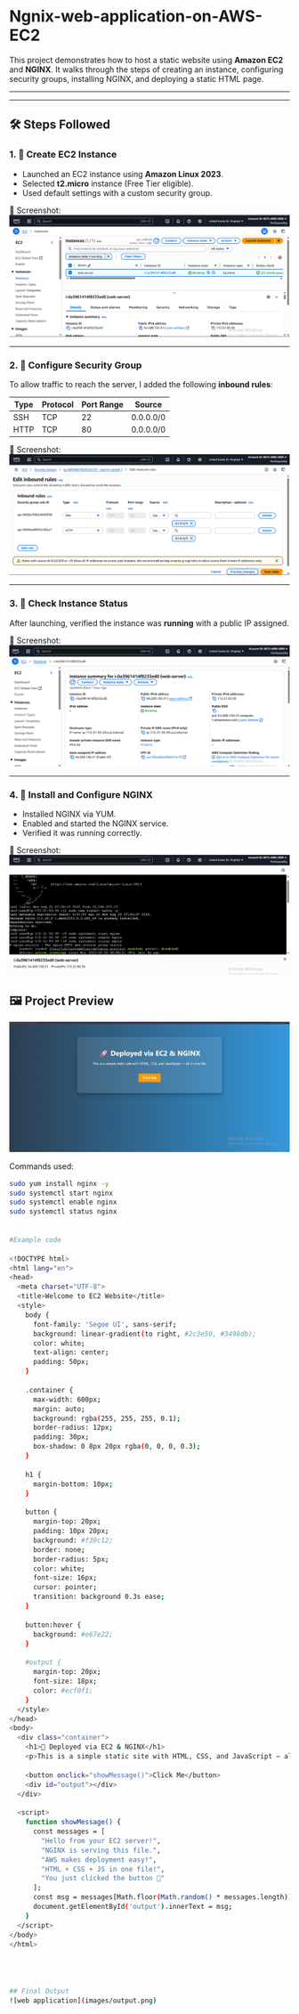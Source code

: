# Ngnix-web-application-on-AWS-EC2



This project demonstrates how to host a static website using **Amazon EC2** and **NGINX**. It walks through the steps of creating an instance, configuring security groups, installing NGINX, and deploying a static HTML page.

---

---

## 🛠️ Steps Followed

### 1. 🔧 Create EC2 Instance

- Launched an EC2 instance using **Amazon Linux 2023**.
- Selected **t2.micro** instance (Free Tier eligible).
- Used default settings with a custom security group.

📸 Screenshot:
![Create Instance](images/create_instance.png)

---

### 2. 📡 Configure Security Group

To allow traffic to reach the server, I added the following **inbound rules**:

| Type | Protocol | Port Range | Source     |
|------|----------|------------|------------|
| SSH  | TCP      | 22         | 0.0.0.0/0  |
| HTTP | TCP      | 80         | 0.0.0.0/0  |

📸 Screenshot:
![Inbound Rules](images/inbound.png)

---

### 3. 🔗 Check Instance Status

After launching, verified the instance was **running** with a public IP assigned.

📸 Screenshot:
![Check Instance](images/check_instance.png)

---

### 4. 🧰 Install and Configure NGINX

- Installed NGINX via YUM.
- Enabled and started the NGINX service.
- Verified it was running correctly.

📸 Screenshot:
![NGINX Commands](images/nginx_code.png)  

## 🖼️ Project Preview

![Deployed Web Page](images/output.png)


Commands used:
```bash
sudo yum install nginx -y
sudo systemctl start nginx
sudo systemctl enable nginx
sudo systemctl status nginx


#Example code

<!DOCTYPE html>
<html lang="en">
<head>
  <meta charset="UTF-8">
  <title>Welcome to EC2 Website</title>
  <style>
    body {
      font-family: 'Segoe UI', sans-serif;
      background: linear-gradient(to right, #2c3e50, #3498db);
      color: white;
      text-align: center;
      padding: 50px;
    }

    .container {
      max-width: 600px;
      margin: auto;
      background: rgba(255, 255, 255, 0.1);
      border-radius: 12px;
      padding: 30px;
      box-shadow: 0 8px 20px rgba(0, 0, 0, 0.3);
    }

    h1 {
      margin-bottom: 10px;
    }

    button {
      margin-top: 20px;
      padding: 10px 20px;
      background: #f39c12;
      border: none;
      border-radius: 5px;
      color: white;
      font-size: 16px;
      cursor: pointer;
      transition: background 0.3s ease;
    }

    button:hover {
      background: #e67e22;
    }

    #output {
      margin-top: 20px;
      font-size: 18px;
      color: #ecf0f1;
    }
  </style>
</head>
<body>
  <div class="container">
    <h1>🚀 Deployed via EC2 & NGINX</h1>
    <p>This is a simple static site with HTML, CSS, and JavaScript — all in one file.</p>
    
    <button onclick="showMessage()">Click Me</button>
    <div id="output"></div>
  </div>

  <script>
    function showMessage() {
      const messages = [
        "Hello from your EC2 server!",
        "NGINX is serving this file.",
        "AWS makes deployment easy!",
        "HTML + CSS + JS in one file!",
        "You just clicked the button 🚀"
      ];
      const msg = messages[Math.floor(Math.random() * messages.length)];
      document.getElementById('output').innerText = msg;
    }
  </script>
</body>
</html>

 


## Final Output
![web application](images/output.png)
